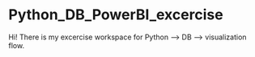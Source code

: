 # Python_DB_PowerBI_excercise
Hi!
There is my excercise workspace for Python --> DB --> visualization flow.
